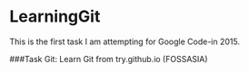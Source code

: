 # LearningGit
This is the first task I am attempting for Google Code-in 2015.

###Task
Git: Learn Git from try.github.io (FOSSASIA)
